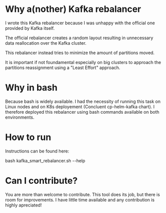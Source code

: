 # Why a(nother) Kafka rebalancer

I wrote this Kafka rebalancer because I was unhappy with the official one provided by Kafka itself.

The official rebalancer creates a random layout resulting in unnecessary data reallocation over the Kafka cluster.

This rebalancer instead tries to minimize the amount of partitions moved.

It is important if not foundamental especially on big clusters to approach the partitions reassignment using a "Least Effort" approach.


# Why in bash

Because bash is widely available.
I had the necessity of running this task on Linux nodes and on K8s deployement (Concluent cp-helm-kafka chart). 
I therefore deployed this rebalancer using bash commands available on both environments.


# How to run

Instructions can be found here:

bash kafka_smart_rebalancer.sh  --help


#  Can I contribute?

You are more than welcome to contribute. 
This tool does its job, but there is room for improvements. I have little time available and any contribution is highly apreciated!




